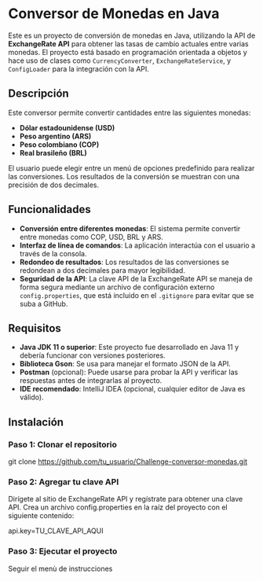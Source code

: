 # Conversor de Monedas en Java

Este es un proyecto de conversión de monedas en Java, utilizando la API de **ExchangeRate API** para obtener las tasas de cambio actuales entre varias monedas. El proyecto está basado en programación orientada a objetos y hace uso de clases como `CurrencyConverter`, `ExchangeRateService`, y `ConfigLoader` para la integración con la API.

## Descripción

Este conversor permite convertir cantidades entre las siguientes monedas:

- **Dólar estadounidense (USD)**
- **Peso argentino (ARS)**
- **Peso colombiano (COP)**
- **Real brasileño (BRL)**


El usuario puede elegir entre un menú de opciones predefinido para realizar las conversiones. Los resultados de la conversión se muestran con una precisión de dos decimales.

## Funcionalidades

- **Conversión entre diferentes monedas**: El sistema permite convertir entre monedas como COP, USD, BRL y ARS.
- **Interfaz de línea de comandos**: La aplicación interactúa con el usuario a través de la consola.
- **Redondeo de resultados**: Los resultados de las conversiones se redondean a dos decimales para mayor legibilidad.
- **Seguridad de la API**: La clave API de la ExchangeRate API se maneja de forma segura mediante un archivo de configuración externo `config.properties`, que está incluido en el `.gitignore` para evitar que se suba a GitHub.

## Requisitos

- **Java JDK 11 o superior**: Este proyecto fue desarrollado en Java 11 y debería funcionar con versiones posteriores.
- **Biblioteca Gson**: Se usa para manejar el formato JSON de la API.
- **Postman** (opcional): Puede usarse para probar la API y verificar las respuestas antes de integrarlas al proyecto.
- **IDE recomendado**: IntelliJ IDEA (opcional, cualquier editor de Java es válido).

## Instalación

### Paso 1: Clonar el repositorio

git clone https://github.com/tu_usuario/Challenge-conversor-monedas.git

### Paso 2: Agregar tu clave API

Dirígete al sitio de ExchangeRate API y regístrate para obtener una clave API.
Crea un archivo config.properties en la raíz del proyecto con el siguiente contenido:

api.key=TU_CLAVE_API_AQUI

### Paso 3: Ejecutar el proyecto

Seguir el menù de instrucciones




